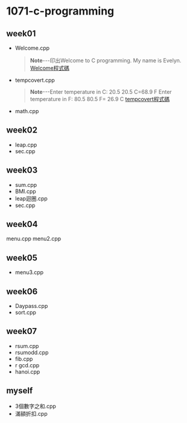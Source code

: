 # 1071-c-programming

## week01
* Welcome.cpp
  >**Note**---印出Welcome to C programming.
  >			 My name is Evelyn.
[Welcome程式碼](https://github.com/Evelyn05/1071-c-programming/blob/master/W01/welcome.cpp)


* tempcovert.cpp
  >**Note**---Enter temperature in C: 20.5
 20.5 C=68.9 F
Enter temperature in F: 80.5
80.5 F= 26.9 C
[tempcovert程式碼](https://github.com/Evelyn05/1071-c-programming/blob/master/W01/tempconvert.cpp)


* math.cpp



## week02

  * leap.cpp
  * sec.cpp
  
## week03
  * sum.cpp
  * BMI.cpp
  * leap迴圈.cpp
  * sec.cpp 
  
## week04
  menu.cpp
  menu2.cpp 
  
## week05
  * menu3.cpp
  
 
 
## week06
 * Daypass.cpp
 * sort.cpp

## week07
  * rsum.cpp
  * rsumodd.cpp
  * fib.cpp
  * r gcd.cpp
  * hanoi.cpp
## myself
  * 3個數字之和.cpp
  * 滿額折扣.cpp
<!--stackedit_data:
eyJoaXN0b3J5IjpbLTQxOTcwMjkyNCwtOTA0MDQ5NDEyLC0yMD
UxNDI5NzgxLC0zMzc5NTg4OTldfQ==
-->